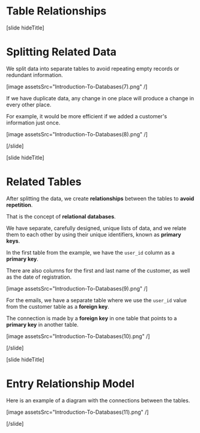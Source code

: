 # Table Relationships

[slide hideTitle]

# Splitting Related Data

We split data into separate tables to avoid repeating empty records or redundant information.

[image assetsSrc="Introduction-To-Databases(7).png" /]

If we have duplicate data, any change in one place will produce a change in every other place. 

For example, it would be more efficient if we added a customer's information just once.

[image assetsSrc="Introduction-To-Databases(8).png" /]

[/slide]

[slide hideTitle]

# Related Tables

After splitting the data, we create **relationships** between the tables to **avoid repetition**. 

That is the concept of **relational databases**. 

We have separate, carefully designed, unique lists of data, and we relate them to each other by using their unique identifiers, known as **primary keys**.

In the first table from the example, we have the `user_id` column as a **primary key**.

There are also columns for the first and last name of the customer, as well as the date of registration.

[image assetsSrc="Introduction-To-Databases(9).png" /]

For the emails, we have a separate table where we use the `user_id` value from the customer table as a **foreign key**.

The connection is made by a **foreign key** in one table that points to a **primary key** in another table.

[image assetsSrc="Introduction-To-Databases(10).png" /]

[/slide]

[slide hideTitle]

# Entry Relationship Model

Here is an example of a diagram with the connections between the tables.

[image assetsSrc="Introduction-To-Databases(11).png" /]

[/slide]

